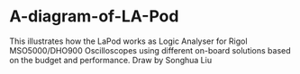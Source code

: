# A-diagram-of-LA-Pod
This illustrates how the LaPod works as Logic Analyser for Rigol MSO5000/DHO900 Oscilloscopes using different on-board solutions based on the budget and performance. Draw by Songhua Liu
